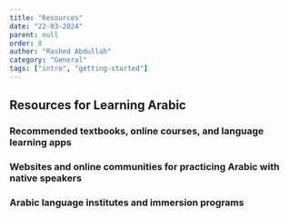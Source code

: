 ```yaml
---
title: "Resources"
date: "22-03-2024"
parent: null
order: 8
author: "Rashed Abdullah"
category: "General"
tags: ["intro", "getting-started"]
---
```


## Resources for Learning Arabic

### Recommended textbooks, online courses, and language learning apps

### Websites and online communities for practicing Arabic with native speakers

### Arabic language institutes and immersion programs
